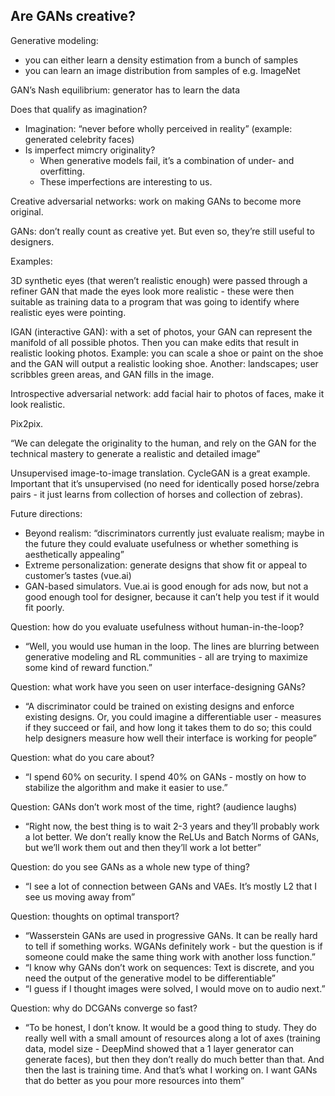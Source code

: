 ## Are GANs creative?

Generative modeling:
* you can either learn a density estimation from a bunch of samples
* you can learn an image distribution from samples of e.g. ImageNet

GAN’s Nash equilibrium: generator has to learn the data

Does that qualify as imagination?
* Imagination: “never before wholly perceived in reality” (example: generated celebrity faces)
* Is imperfect mimcry originality?
    * When generative models fail, it’s a combination of under- and overfitting.
    * These imperfections are interesting to us.

Creative adversarial networks: work on making GANs to become more original.

GANs: don’t really count as creative yet. But even so, they’re still useful to designers.

Examples:

3D synthetic eyes (that weren’t realistic enough) were passed through a refiner GAN that made the eyes look more realistic - these were then suitable as training data to a program that was going to identify where realistic eyes were pointing.

IGAN (interactive GAN): with a set of photos, your GAN can represent the manifold of all possible photos. Then you can make edits that result in realistic looking photos. Example: you can scale a shoe or paint on the shoe and the GAN will output a realistic looking shoe. Another: landscapes; user scribbles green areas, and GAN fills in the image.

Introspective adversarial network: add facial hair to photos of faces, make it look realistic.

Pix2pix.

“We can delegate the originality to the human, and rely on the GAN for the technical mastery to generate a realistic and detailed image”

Unsupervised image-to-image translation. CycleGAN is a great example. Important that it’s unsupervised (no need for identically posed horse/zebra pairs - it just learns from collection of horses and collection of zebras).

Future directions:
* Beyond realism: “discriminators currently just evaluate realism; maybe in the future they could evaluate usefulness or whether something is aesthetically appealing”
* Extreme personalization: generate designs that show fit or appeal to customer’s tastes (vue.ai)
* GAN-based simulators. Vue.ai is good enough for ads now, but not a good enough tool for designer, because it can’t help you test if it would fit poorly.

Question: how do you evaluate usefulness without human-in-the-loop?
* “Well, you would use human in the loop. The lines are blurring between generative modeling and RL communities - all are trying to maximize some kind of reward function.”

Question: what work have you seen on user interface-designing GANs?
* “A discriminator could be trained on existing designs and enforce existing designs. Or, you could imagine a differentiable user - measures if they succeed or fail, and how long it takes them to do so; this could help designers measure how well their interface is working for people”

Question: what do you care about?
* “I spend 60% on security. I spend 40% on GANs - mostly on how to stabilize the algorithm and make it easier to use.”

Question: GANs don’t work most of the time, right? (audience laughs)
* “Right now, the best thing is to wait 2-3 years and they’ll probably work a lot better. We don’t really know the ReLUs and Batch Norms of GANs, but we’ll work them out and then they’ll work a lot better”

Question: do you see GANs as a whole new type of thing?
* “I see a lot of connection between GANs and VAEs. It’s mostly L2 that I see us moving away from”

Question: thoughts on optimal transport?
* “Wasserstein GANs are used in progressive GANs. It can be really hard to tell if something works. WGANs definitely work - but the question is if someone could make the same thing work with another loss function.”
* “I know why GANs don’t work on sequences: Text is discrete, and you need the output of the generative model to be differentiable”
* “I guess if I thought images were solved, I would move on to audio next.”

Question: why do DCGANs converge so fast?
* “To be honest, I don’t know. It would be a good thing to study. They do really well with a small amount of resources along a lot of axes (training data, model size - DeepMind showed that a 1 layer generator can generate faces), but then they don’t really do much better than that. And then the last is training time. And that’s what I working on. I want GANs that do better as you pour more resources into them”
